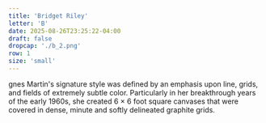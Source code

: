 ```yaml
---
title: 'Bridget Riley'
letter: 'B'
date: 2025-08-26T23:25:22-04:00
draft: false
dropcap: './b_2.png'
row: 1
size: 'small'
---
```

gnes Martin's signature style was defined by an emphasis upon line, grids, and fields of extremely subtle color. Particularly in her breakthrough years of the early 1960s, she created 6 × 6 foot square canvases that were covered in dense, minute and softly delineated graphite grids.
